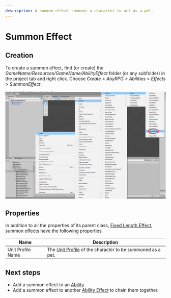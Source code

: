 ```yaml
---
description: A summon effect summons a character to act as a pet.
---
```


# Summon Effect

## Creation

To create a summon effect, find (or create) the _GameName/Resources/GameName/AbilityEffect_ folder (or any subfolder) in the project tab and right click.  Choose _Create > AnyRPG > Abilities > Effects > SummonEffect_.

![](<../../.gitbook/assets/image (5) (2).png>)

## Properties

In addition to all the properties of its parent class, [Fixed Length Effect](./#fixed-length-effect-properties), summon effects have the following properties.

| Name              | Description                                                                      |
| ----------------- | -------------------------------------------------------------------------------- |
| Unit Profile Name | The [Unit Profile](../unit-profile.md) of the character to be summoned as a pet. |

## Next steps

* Add a summon effect to an [Ability](../abilities/).
* Add a summon effect to another [Ability Effect](./) to chain them together.
